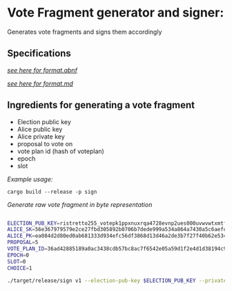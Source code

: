 # **Vote** Fragment generator and signer:
Generates vote fragments and signs them accordingly

## Specifications
 [*see here for format.abnf*](../chain-libs/chain-impl-mockchain/doc/format.abnf)

 [*see here for format.md*](../chain-libs/chain-impl-mockchain/doc/format.md)

## Ingredients for generating a **vote** fragment

- Election public key
- Alice public key
- Alice private key
- proposal to vote on
- vote plan id (hash of voteplan)
- epoch
- slot

*Example usage:*

```
cargo build --release -p sign
```  

*Generate raw vote fragment in byte representation*

```bash

ELECTION_PUB_KEY=ristretto255_votepk1ppxnuxrqa4728evnp2ues000uvwvwtxmtf77ejc29lknjuqqu44s4cfmja
ALICE_SK=56e367979579e2ce27fbd305892b0706b7dede999a534a864a7430a5c6aefd3c
ALICE_PK=ea084d2d80ed0ab681333d934efc56df3868d13d46a2de3b7f27f40b62e5344d
PROPOSAL=5
VOTE_PLAN_ID=36ad42885189a0ac3438cdb57bc8ac7f6542e05a59d1f2e4d1d38194c9d4ac7b
EPOCH=0
SLOT=0
CHOICE=1

./target/release/sign v1 --election-pub-key $ELECTION_PUB_KEY --private-key $ALICE_SK --public-key $ALICE_PK --proposal $PROPOSAL --vote-plan-id $VOTE_PLAN_ID --epoch $EPOCH --slot $SLOT --choice $CHOICE

```